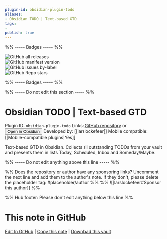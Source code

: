 ```yaml
---
plugin-id: obsidian-plugin-todo
aliases:
- Obsidian TODO | Text-based GTD
tags: 
- 
publish: true
---
```


%% ----- Badges ----- %%

![GitHub all releases](https://img.shields.io/github/downloads/larslockefeer/obsidian-plugin-todo/total?color=573E7A&logo=github&style=for-the-badge)   
![GitHub manifest version](https://img.shields.io/github/manifest-json/v/larslockefeer/obsidian-plugin-todo?color=573E7A&logo=github&style=for-the-badge)   
![GitHub issues by-label](https://img.shields.io/github/issues/larslockefeer/obsidian-plugin-todo/help%20wanted?color=573E7A&logo=github&style=for-the-badge)   
![GitHub Repo stars](https://img.shields.io/github/stars/larslockefeer/obsidian-plugin-todo?color=573E7A&logo=github&style=for-the-badge)

%% ----- Badges ----- %%

%% ----- Do not edit this section ----- %%

# Obsidian TODO | Text-based GTD

Plugin ID: `obsidian-plugin-todo`
Links: [GitHub repository](https://github.com/larslockefeer/obsidian-plugin-todo) or [<button id=HH>Open in Obsidian</button>](obsidian://goto-plugin?id=obsidian-plugin-todo)
Developed by: [[larslockefeer]]
Mobile compatible: [[Mobile-compatible plugins|Yes]]

Text-based GTD in Obsidian. Collects all outstanding TODOs from your vault and presents them in lists Today, Scheduled, Inbox and Someday/Maybe.

%% ----- Do not edit anything above this line ----- %% 

%% Does the repository or author have any sponsoring links? Uncomment the next line and add them to the author's note. If they don't, please delete the placeholder tag: #placeholder/author %%
%% ![[larslockefeer#Sponsor this author]] %%

%% Hub footer: Please don't edit anything below this line %%

# This note in GitHub

<span class="git-footer">[Edit In GitHub](https://github.dev/obsidian-community/obsidian-hub/blob/main/02%20-%20Community%20Expansions/02.05%20All%20Community%20Expansions/Plugins/obsidian-plugin-todo.md "git-hub-edit-note") | [Copy this note](https://raw.githubusercontent.com/obsidian-community/obsidian-hub/main/02%20-%20Community%20Expansions/02.05%20All%20Community%20Expansions/Plugins/obsidian-plugin-todo.md "git-hub-copy-note") | [Download this vault](https://github.com/obsidian-community/obsidian-hub/archive/refs/heads/main.zip "git-hub-download-vault") </span>